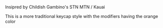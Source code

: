 Insipred by Childish Gambino's STN MTN / Kauai

This is a more traditional keycap style with the modifiers having the orange color